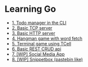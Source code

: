 # Learning Go

- [1. Todo manager in the CLI](./1-todo-cli/)
- [2. Basic TCP server](./2-basic-tcp/)
- [3. Basic HTTP server](./3-basic-http/)
- [4. Hangman game with word fetch](./4-hangman/)
- [5. Terminal game using TCell](./5-terminal-game/)
- [6. Basic REST CRUD api](./6-basic-crud/)
- [7. [WIP] Social Media App](./7-social-media-app/)
- [8. [WIP] Snippetbox (pastebin like)](./8-snippetbox/)
